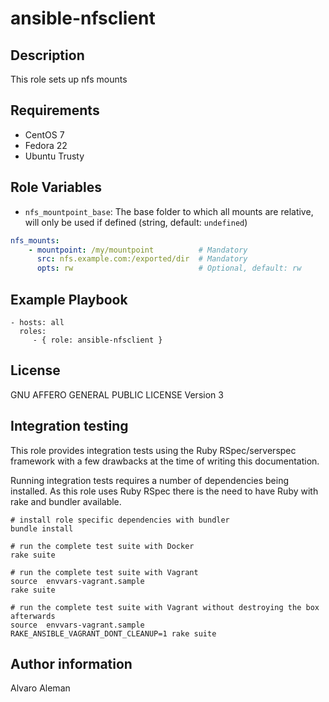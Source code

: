 # ansible-nfsclient

## Description

This role sets up nfs mounts

## Requirements

* CentOS 7
* Fedora 22
* Ubuntu Trusty

## Role Variables

* ``nfs_mountpoint_base``: The base folder to which all mounts are relative, will only be used if defined (string, default: ``undefined``)

```yml
nfs_mounts:
    - mountpoint: /my/mountpoint          # Mandatory
      src: nfs.example.com:/exported/dir  # Mandatory
      opts: rw                            # Optional, default: rw
```

## Example Playbook

    - hosts: all
      roles:
         - { role: ansible-nfsclient }

## License

GNU AFFERO GENERAL PUBLIC LICENSE Version 3

## Integration testing

This role provides integration tests using the Ruby RSpec/serverspec framework
with a few drawbacks at the time of writing this documentation.

Running integration tests requires a number of dependencies being
installed. As this role uses Ruby RSpec there is the need to have
Ruby with rake and bundler available.

    # install role specific dependencies with bundler
    bundle install

<!-- -->

    # run the complete test suite with Docker
    rake suite

<!-- -->

    # run the complete test suite with Vagrant
    source  envvars-vagrant.sample
    rake suite

    # run the complete test suite with Vagrant without destroying the box afterwards
    source  envvars-vagrant.sample
    RAKE_ANSIBLE_VAGRANT_DONT_CLEANUP=1 rake suite


## Author information

Alvaro Aleman


<!-- vim: set nofen ts=4 sw=4 et: -->
